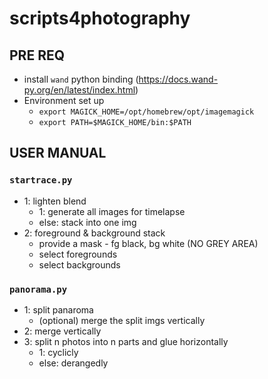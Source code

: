 # scripts4photography
 
## PRE REQ
- install `wand` python binding (https://docs.wand-py.org/en/latest/index.html)
- Environment set up
	- `export MAGICK_HOME=/opt/homebrew/opt/imagemagick`
	- `export PATH=$MAGICK_HOME/bin:$PATH`

## USER MANUAL

### `startrace.py`
- 1: lighten blend
	- 1: generate all images for timelapse
	- else: stack into one img
- 2: foreground & background stack
	- provide a mask - fg black, bg white (NO GREY AREA)
	- select foregrounds
	- select backgrounds

### `panorama.py`
- 1: split panaroma
	- (optional) merge the split imgs vertically
- 2: merge vertically
- 3: split n photos into n parts and glue horizontally
	- 1: cyclicly
	- else: derangedly

